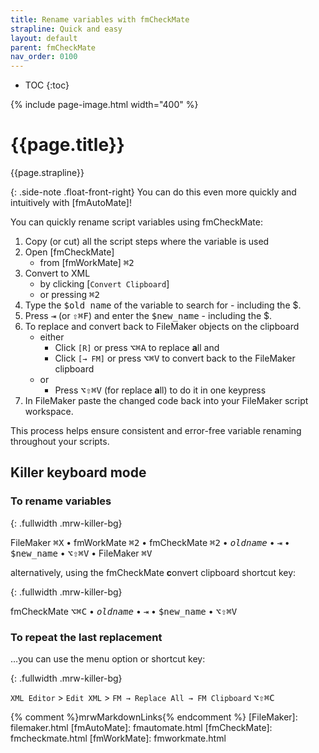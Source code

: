 ```yaml
---
title: Rename variables with fmCheckMate
strapline: Quick and easy
layout: default
parent: fmCheckMate
nav_order: 0100
---
```

- TOC
{:toc}

{% include page-image.html width="400" %}

# {{page.title}}

{{page.strapline}}

{: .side-note .float-front-right}
You can do this even more quickly and intuitively with [fmAutoMate]!

You can quickly rename script variables using fmCheckMate:

1. Copy (or cut) all the script steps where the variable is used
2. Open [fmCheckMate]
   - from [fmWorkMate] <kbd>⌘</kbd><kbd>2</kbd>
3. Convert to XML
   - by clicking [`Convert Clipboard`]
   - or pressing <kbd>⌘</kbd><kbd>2</kbd>
4. Type the <kbd>$old name</kbd> of the variable to search for - including the $.
5. Press <kbd>⇥</kbd> (or <kbd>⇧</kbd><kbd>⌘</kbd><kbd>F</kbd>) and enter the <kbd>$new_name</kbd> - including the $.
6. To replace and convert back to FileMaker objects on the clipboard
   - either
     - Click `[R]` or press <kbd>⌥</kbd><kbd>⌘</kbd><kbd>A</kbd> to replace **a**ll and
     - Click `[→ FM]` or press <kbd>⌥</kbd><kbd>⌘</kbd><kbd>V</kbd> to convert back to the FileMaker clipboard
   - or
     - Press <kbd>⌥</kbd><kbd>⇧</kbd><kbd>⌘</kbd><kbd>V</kbd> (for replace **a**ll) to do it in one keypress
7. In FileMaker paste the changed code back into your FileMaker script workspace.

This process helps ensure consistent and error-free variable renaming throughout your scripts.

## Killer keyboard mode

### To rename variables

{: .fullwidth .mrw-killer-bg}

FileMaker <kbd>⌘</kbd><kbd>X</kbd> • fmWorkMate <kbd>⌘</kbd><kbd>2</kbd> • fmCheckMate <kbd>⌘</kbd><kbd>2</kbd> • <kbd>$old name$</kbd> • <kbd>⇥</kbd> • <kbd>$new_name</kbd> • <kbd>⌥</kbd><kbd>⇧</kbd><kbd>⌘</kbd><kbd>V</kbd> • FileMaker <kbd>⌘</kbd><kbd>V</kbd>

alternatively, using the fmCheckMate **c**onvert clipboard shortcut key:

{: .fullwidth .mrw-killer-bg}

fmCheckMate <kbd>⌥</kbd><kbd>⌘</kbd><kbd>C</kbd> • <kbd>$old name$</kbd> • <kbd>⇥</kbd> • <kbd>$new_name</kbd> • <kbd>⌥</kbd><kbd>⇧</kbd><kbd>⌘</kbd><kbd>V</kbd>


### To repeat the last replacement

…you can use the menu option or shortcut key:

{: .fullwidth .mrw-killer-bg}

`XML Editor` > `Edit XML` > `FM → Replace All → FM Clipboard` <kbd>⌥</kbd><kbd>⇧</kbd><kbd>⌘</kbd><kbd>C</kbd>

{% comment %}mrwMarkdownLinks{% endcomment %}
[FileMaker]: filemaker.html
[fmAutoMate]: fmautomate.html
[fmCheckMate]: fmcheckmate.html
[fmWorkMate]: fmworkmate.html
